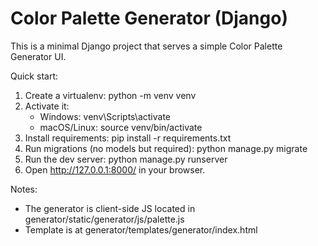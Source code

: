 Color Palette Generator (Django)
=================================
This is a minimal Django project that serves a simple Color Palette Generator UI.

Quick start:
1. Create a virtualenv: python -m venv venv
2. Activate it:
   - Windows: venv\Scripts\activate
   - macOS/Linux: source venv/bin/activate
3. Install requirements:
   pip install -r requirements.txt
4. Run migrations (no models but required):
   python manage.py migrate
5. Run the dev server:
   python manage.py runserver
6. Open http://127.0.0.1:8000/ in your browser.

Notes:
- The generator is client-side JS located in generator/static/generator/js/palette.js
- Template is at generator/templates/generator/index.html
